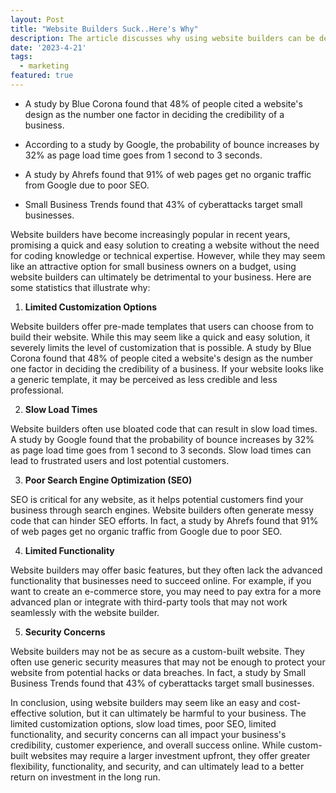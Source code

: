 ```yaml
---
layout: Post
title: "Website Builders Suck..Here's Why"
description: The article discusses why using website builders can be detrimental to a business and provides statistics to support this claim. It highlights limitations in customization, slow load times, poor SEO, limited functionality, and security concerns as reasons why website builders may not be the best option for businesses. The article concludes that while custom-built websites may require a larger investment upfront, they offer greater flexibility, functionality, and security, and can ultimately lead to a better return on investment in the long run.
date: '2023-4-21'
tags:
  - marketing
featured: true
---
```





- A study by Blue Corona found that 48% of people cited a website's design as the number one factor in deciding the credibility of a business.

- According to a study by Google, the probability of bounce increases by 32% as page load time goes from 1 second to 3 seconds.

- A study by Ahrefs found that 91% of web pages get no organic traffic from Google due to poor SEO.

- Small Business Trends found that 43% of cyberattacks target small businesses.


Website builders have become increasingly popular in recent years, promising a quick and easy solution to creating a website without the need for coding knowledge or technical expertise. However, while they may seem like an attractive option for small business owners on a budget, using website builders can ultimately be detrimental to your business. Here are some statistics that illustrate why:

1. **Limited Customization Options**

Website builders offer pre-made templates that users can choose from to build their website. While this may seem like a quick and easy solution, it severely limits the level of customization that is possible. A study by Blue Corona found that 48% of people cited a website's design as the number one factor in deciding the credibility of a business. If your website looks like a generic template, it may be perceived as less credible and less professional.

2. **Slow Load Times**

Website builders often use bloated code that can result in slow load times. A study by Google found that the probability of bounce increases by 32% as page load time goes from 1 second to 3 seconds. Slow load times can lead to frustrated users and lost potential customers.

3. **Poor Search Engine Optimization (SEO)**

SEO is critical for any website, as it helps potential customers find your business through search engines. Website builders often generate messy code that can hinder SEO efforts. In fact, a study by Ahrefs found that 91% of web pages get no organic traffic from Google due to poor SEO.

4. **Limited Functionality**

Website builders may offer basic features, but they often lack the advanced functionality that businesses need to succeed online. For example, if you want to create an e-commerce store, you may need to pay extra for a more advanced plan or integrate with third-party tools that may not work seamlessly with the website builder.

5. **Security Concerns**

Website builders may not be as secure as a custom-built website. They often use generic security measures that may not be enough to protect your website from potential hacks or data breaches. In fact, a study by Small Business Trends found that 43% of cyberattacks target small businesses.

In conclusion, using website builders may seem like an easy and cost-effective solution, but it can ultimately be harmful to your business. The limited customization options, slow load times, poor SEO, limited functionality, and security concerns can all impact your business's credibility, customer experience, and overall success online. While custom-built websites may require a larger investment upfront, they offer greater flexibility, functionality, and security, and can ultimately lead to a better return on investment in the long run.
